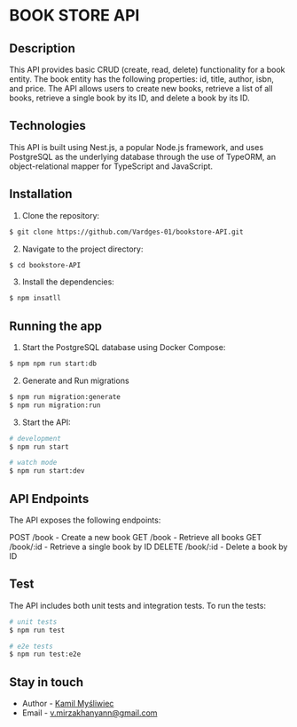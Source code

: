 # BOOK STORE API

## Description

This API provides basic CRUD (create, read, delete) functionality for a book entity. The book entity has the following properties: id, title, author, isbn, and price. The API allows users to create new books, retrieve a list of all books, retrieve a single book by its ID, and delete a book by its ID.

## Technologies

This API is built using Nest.js, a popular Node.js framework, and uses PostgreSQL as the underlying database through the use of TypeORM, an object-relational mapper for TypeScript and JavaScript.

## Installation

1. Clone the repository:

```bash
$ git clone https://github.com/Vardges-01/bookstore-API.git
```
2. Navigate to the project directory:

```bash
$ cd bookstore-API
```
3. Install the dependencies:

```bash
$ npm insatll
```

## Running the app

1. Start the PostgreSQL database using Docker Compose:
```bash
$ npm npm run start:db
```

2. Generate and Run migrations
```bash
$ npm run migration:generate
$ npm run migration:run
```
3. Start the API:

```bash
# development
$ npm run start

# watch mode
$ npm run start:dev
```

## API Endpoints
The API exposes the following endpoints:

POST /book - Create a new book
GET /book - Retrieve all books
GET /book/:id - Retrieve a single book by ID
DELETE /book/:id - Delete a book by ID

## Test
The API includes both unit tests and integration tests. To run the tests:

```bash
# unit tests
$ npm run test

# e2e tests
$ npm run test:e2e

```


## Stay in touch

- Author - [Kamil Myśliwiec](https://kamilmysliwiec.com)
- Email - [v.mirzakhanyann@gmail.com](v.mirzakhanyann@gmail.com)

